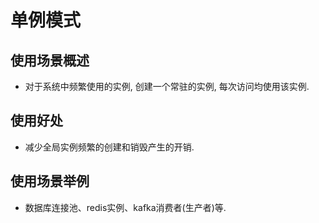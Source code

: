 # 单例模式
## 使用场景概述
* 对于系统中频繁使用的实例, 创建一个常驻的实例, 每次访问均使用该实例.

## 使用好处
* 减少全局实例频繁的创建和销毁产生的开销.

## 使用场景举例
* 数据库连接池、redis实例、kafka消费者(生产者)等.


